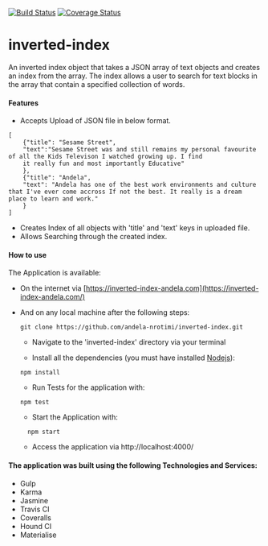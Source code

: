 [![Build Status](https://travis-ci.org/andela-nrotimi/inverted-index.svg?branch=master)](https://travis-ci.org/andela-nrotimi/inverted-index)
[![Coverage Status](https://coveralls.io/repos/github/andela-nrotimi/inverted-index/badge.svg?branch=develop)](https://coveralls.io/github/andela-nrotimi/inverted-index?branch=develop)

# inverted-index
An inverted index object that takes a JSON array of text objects and creates an index from the array. The index allows a user to search for text blocks in the array that contain a specified collection of words.

#### Features
- Accepts Upload of JSON file in below format.
```
[
    {"title": "Sesame Street",
    "text":"Sesame Street was and still remains my personal favourite of all the Kids Televison I watched growing up. I find
    it really fun and most importantly Educative"
    },
    {"title": "Andela",
    "text": "Andela has one of the best work environments and culture that I've ever come accross If not the best. It really is a dream place to learn and work."
    }
]
```
- Creates Index of all objects with 'title' and 'text' keys in uploaded file.
- Allows Searching through the created index.

#### How to use
The Application is available:
- On the internet via [https://inverted-index-andela.com](https://inverted-index-andela.com/)
- And on any local machine after the following steps:
    ```
    git clone https://github.com/andela-nrotimi/inverted-index.git
    ```

    * Navigate to the 'inverted-index' directory via your terminal

    * Install all the dependencies (you must have installed [Nodejs](nodejs.org)):

    ```
    npm install
    ```

    - Run Tests for the application with:

    ```
    npm test
    ```

  - Start the Application with:
  ```
    npm start
    ```

  - Access the application via http://localhost:4000/


#### The application was built using the following Technologies and Services:
- Gulp
- Karma
- Jasmine
- Travis CI
- Coveralls
- Hound CI
- Materialise
